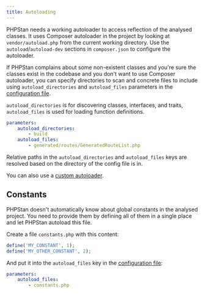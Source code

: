 ```yaml
---
title: Autoloading
---
```


PHPStan needs a working autoloader to access reflection of the analysed classes. It uses Composer autoloader in the project by looking at `vendor/autoload.php` from the current working directory. Use the `autoload`/`autoload-dev` sections in `composer.json` to configure the autoloader.

If PHPStan complains about some non-existent classes and you're sure the classes exist in the codebase and you don't want to use Composer autoloader, you can specify directories to scan and concrete files to include using `autoload_directories` and `autoload_files` parameters in the [configuration file](/config-reference).

`autoload_directories` is for discovering classes, interfaces, and traits, `autoload_files` is used for loading function definitions.

```yaml
parameters:
	autoload_directories:
		- build
	autoload_files:
		- generated/routes/GeneratedRouteList.php
```

Relative paths in the `autoload_directories` and `autoload_files` keys are resolved based on the directory of the config file is in.

You can also use a [custom autoloader](/user-guide/command-line-usage#--autoload-file%257C-a).

Constants
-------------

PHPStan doesn't automatically know about global constants in the analysed project. You need to provide them by defining all of them in a single place and let PHPStan autoload this file.

Create a file `constants.php` with this content:

```php
define('MY_CONSTANT', 1);
define('MY_OTHER_CONSTANT', 2);
```

And put it into the `autoload_files` key in the [configuration file](/config-reference):

```yaml
parameters:
	autoload_files:
		- constants.php
```
